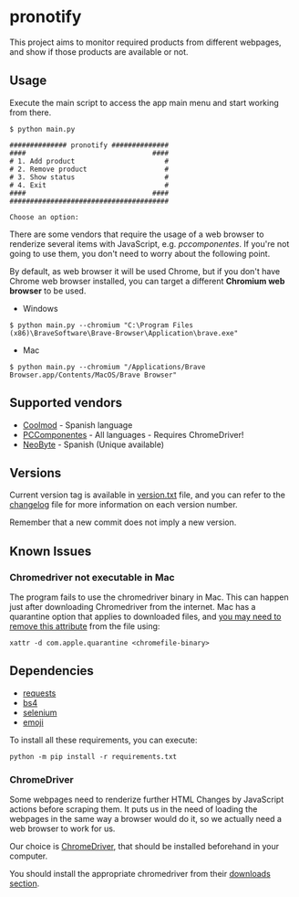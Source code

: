 # pronotify

This project aims to monitor required products from different webpages, and show if those products are available or not.

## Usage

Execute the main script to access the app main menu and start working from there.

```
$ python main.py

############## pronotify ##############
####                               ####
# 1. Add product                      #
# 2. Remove product                   #
# 3. Show status                      #
# 4. Exit                             #
####                               ####
#######################################

Choose an option:
```

There are some vendors that require the usage of a web browser to renderize several items with JavaScript, e.g. *pccomponentes*. If you're not going to use them, you don't need to worry about the following point.

By default, as web browser it will be used Chrome, but if you don't have Chrome web browser installed, you can target a different **Chromium web browser** to be used.

- Windows
```
$ python main.py --chromium "C:\Program Files (x86)\BraveSoftware\Brave-Browser\Application\brave.exe"
```

- Mac
```
$ python main.py --chromium "/Applications/Brave Browser.app/Contents/MacOS/Brave Browser"
```

## Supported vendors

- [Coolmod](http://coolmod.com/) - Spanish language
- [PCComponentes](https://www.pccomponentes.com/) - All languages - Requires ChromeDriver!
- [NeoByte](https://www.neobyte.es/) - Spanish (Unique available)

## Versions

Current version tag is available in [version.txt](./version.txt) file, and you can refer to the [changelog](./changelog.md) file for more information on each version number.

Remember that a new commit does not imply a new version.

## Known Issues

### Chromedriver not executable in Mac

The program fails to use the chromedriver binary in Mac. This can happen just after downloading Chromedriver from the internet. Mac has a quarantine option that applies to downloaded files, and [you may need to remove this attribute](https://apple.stackexchange.com/questions/367364/cant-execute-binary-on-macos-catalina) from the file using:

```
xattr -d com.apple.quarantine <chromefile-binary>
```

## Dependencies

- [requests](https://pypi.org/project/requests/)
- [bs4](https://pypi.org/project/bs4/)
- [selenium](https://pypi.org/project/selenium/)
- [emoji](https://pypi.org/project/emoji/)

To install all these requirements, you can execute:

```
python -m pip install -r requirements.txt
```

### ChromeDriver

Some webpages need to renderize further HTML Changes by JavaScript actions before scraping them. It puts us in the need of loading the webpages in the same way a browser would do it, so we actually need a web browser to work for us.

Our choice is [ChromeDriver](https://sites.google.com/a/chromium.org/chromedriver/getting-started), that should be installed beforehand in your computer.

You should install the appropriate chromedriver from their [downloads section](https://sites.google.com/a/chromium.org/chromedriver/downloads).

